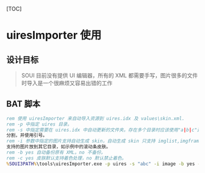 [TOC]

# uiresImporter 使用

## 设计目标

>SOUI 目前没有提供 UI 编辑器，所有的 XML 都需要手写，图片很多的文件时导入是一个很麻烦又容易出错的工作



## BAT 脚本

```bat
rem 使用 uiresImporter 来自动导入资源到 uires.idx 及 values\skin.xml.
rem -p 中指定 uires 目录。
rem -s 中指定需要在 uires.idx 中自动更新的文件夹。存在多个目录时应该使用"a|b|c"这样的形式
分割，并使用引号。
rem -i 参数中指定的图片支持自动生成 skin，自动生成 skin 只支持 imglist,imgframe 两种，不
支持的图片放到其它目录，如示例中的滚动条皮肤。
rem -b yes 自动备份原有 XML。no 不备份。
rem -c yes 皮肤默认支持着色处理，no 默认禁止着色。
%SOUI3PATH%\tools\uiresImporter.exe -p uires -s "abc" -i image -b yes -c no
```

